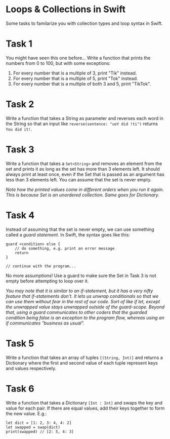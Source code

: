 # Loops & Collections in Swift

Some tasks to familarize you with collection types and loop syntax in Swift.

# Task 1

You might have seen this one before... Write a function that prints the numbers from 0 to 100, but with some exceptions:

1. For every number that is a multiple of 3, print "Tik" instead.
2. For every number that is a multiple of 5, print "Tok" instead.
3. For every number that is a multiple of both 3 and 5, print "TikTok".

# Task 2

Write a function that takes a String as parameter and reverses each word in the String so that an input like `reverse(sentence: "uoY did !ti")` returns `You did it!`.

# Task 3

Write a function that takes a `Set<String>` and removes an element from the set and prints it as long as the set has more than 3 elements left. It should always print at least once, even if the Set that is passed as an argument has less than 3 elements left. You can assume that the set is never empty.

_Note how the printed values come in different orders when you run it again. This is because Set is an unordered collection. Same goes for Dictionary._

# Task 4

Instead of assuming that the set is never empty, we can use something called a *guard statement*. In Swift, the syntax goes like this:
```
guard <condition> else {
    // do something, e.g. print an error message
    return
}

// continue with the program...

```

No more assumptions! Use a guard to make sure the Set in Task 3 is not empty before attempting to loop over it.

_You may note that it is similar to an if-statement, but it has a very nifty feature that if-statements don't. It lets us unwrap conditionals so that we can use them without fear in the rest of our code. Sort of like if let, except the unwrapped value stays unwrapped outside of the guard-scope. Beyond that, using a guard communicates to other coders that the guarded condition being false is an exception to the program flow, whereas using an if communicates "business as usual"._

# Task 5

Write a function that takes an array of tuples `[(String, Int)]` and returns a Dictionary where the first and second value of each tuple represent keys and values respectively.

# Task 6

Write a function that takes a Dictionary `[Int : Int]` and swaps the key and value for each pair. If there are equal values, add their keys together to form the new value. E.g.:

```
let dict = [1: 2, 3: 4, 4: 2]
let swapped = swap(dict)
print(swapped) // [2: 5, 4: 3]
```
